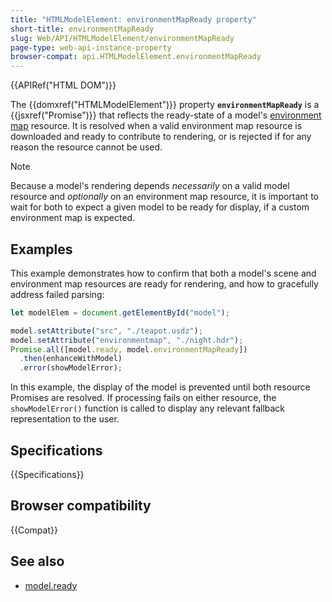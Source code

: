 ```yaml
---
title: "HTMLModelElement: environmentMapReady property"
short-title: environmentMapReady
slug: Web/API/HTMLModelElement/environmentMapReady
page-type: web-api-instance-property
browser-compat: api.HTMLModelElement.environmentMapReady
---
```


{{APIRef("HTML DOM")}}

The {{domxref("HTMLModelElement")}} property **`environmentMapReady`**
is a {{jsxref("Promise")}} that reflects the ready-state of a model's
[environment map](/en-US/docs/model/environmentmap) resource. It is
resolved when a valid environment map resource is downloaded and ready
to contribute to rendering, or is rejected if for any reason the resource
cannot be used.

> [!NOTE]
> Because a model's rendering depends _necessarily_ on a valid
> model resource and _optionally_ on an environment map resource, it is
> important to wait for both to expect a given model to be ready for display,
> if a custom environment map is expected.

## Examples

This example demonstrates how to confirm that both a model's scene and environment map resources are ready for rendering, and how to gracefully address failed parsing:

```js
let modelElem = document.getElementById("model");

model.setAttribute("src", "./teapot.usdz");
model.setAttribute("environmentmap", "./night.hdr");
Promise.all([model.ready, model.environmentMapReady])
  .then(enhanceWithModel)
  .error(showModelError);
```

In this example, the display of the model is prevented until both resource
Promises are resolved. If processing fails on either resource, the
`showModelError()` function is called to display any relevant fallback
representation to the user.

## Specifications

{{Specifications}}

## Browser compatibility

{{Compat}}

## See also

- [model.ready](/en-US/docs/Web/API/HTMLModelElement/ready)
